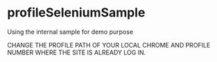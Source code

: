 # profileSeleniumSample
Using the internal sample for demo purpose


CHANGE THE PROFILE PATH OF YOUR LOCAL CHROME AND PROFILE NUMBER WHERE THE SITE IS ALREADY LOG IN.
